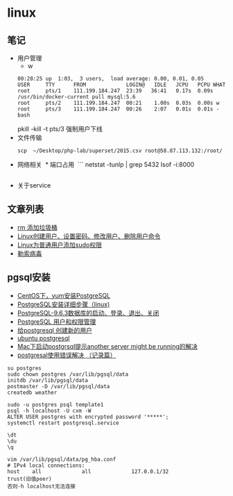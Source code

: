 # linux
## 笔记 
* 用户管理
  * w
  ```
  00:28:25 up  1:03,  3 users,  load average: 0.00, 0.01, 0.05
  USER     TTY      FROM             LOGIN@   IDLE   JCPU   PCPU WHAT
  root     pts/1    111.199.184.247  23:39   36:41   0.17s  0.09s /usr/bin/docker-current pull mysql:5.6
  root     pts/2    111.199.184.247  00:21    1.00s  0.03s  0.00s w
  root     pts/3    111.199.184.247  00:26    2:07   0.01s  0.01s -bash
  ```
  pkill -kill -t pts/3 强制用户下线
* 文件传输
  ```
  scp  ~/Desktop/php-lab/superset/2015.csv root@58.87.113.132:/root/
  ```
* 网络相关
  * 端口占用
  ```
  netstat -tunlp | grep 5432
  lsof -i:8000
  ```
* 关于service
## 文章列表
- [rm 添加垃圾桶](https://linux.cn/article-9425-1.html)
- [Linux创建用户、设置密码、修改用户、删除用户命令](https://www.linuxidc.com/Linux/2017-06/144916.htm)
- [Linux为普通用户添加sudo权限](https://www.linuxidc.com/Linux/2017-01/139361.htm)
- [勒索病毒](https://pastebin.com/irRUf14s)

## pgsql安装
- [CentOS下，yum安装PostgreSQL](https://blog.csdn.net/gaojinshan/article/details/40980653)
- [PostgreSQL安装详细步骤（linux)](https://www.cnblogs.com/qiyebao/p/4562557.html)
- [PostgreSQL-9.6.3数据库的启动、登录、退出、关闭](https://blog.csdn.net/nextaction/article/details/63695067)
- [PostgreSQL 用户和权限管理](https://blog.csdn.net/italyfiori/article/details/43966109)
- [给postgresql 创建新的用户](https://www.cnblogs.com/oxspirt/p/6218028.html)
- [ubuntu postgresql](https://help.ubuntu.com/stable/serverguide/postgresql.html)
- [Mac下启动postgrsql提示another server might be running的解决](https://blog.csdn.net/mydo/article/details/55047830)
- [postgresal使用错误解决 （记录篇）](https://blog.csdn.net/wangyezi19930928/article/details/20358369)
```
su postgres
sudo chown postgres /var/lib/pgsql/data
initdb /var/lib/pgsql/data
postmaster -D /var/lib/pgsql/data
createdb weather

sudo -u postgres psql template1
psql -h localhost -U cxm -W
ALTER USER postgres with encrypted password '*****';
systemctl restart postgresql.service

\dt
\du
\q

vim /var/lib/pgsql/data/pg_hba.conf
# IPv4 local connections:
host    all             all             127.0.0.1/32            trust(旧值peer)
否则-h localhost无法连接
```
